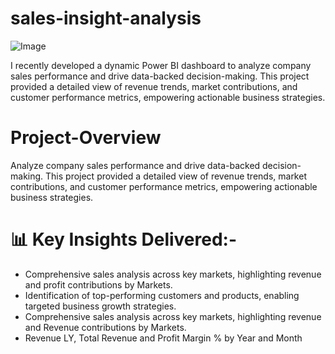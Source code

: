 # sales-insight-analysis
![Image](https://github.com/user-attachments/assets/80a551e4-c372-492c-b1c7-de5ae3d787ba)

I recently developed a dynamic Power BI dashboard to analyze company sales performance and drive data-backed decision-making. This project provided a detailed view of revenue trends, market contributions, and customer performance metrics, empowering actionable business strategies.

# Project-Overview
Analyze company sales performance and drive data-backed decision-making. This project provided a detailed view of revenue trends, market contributions, and customer performance metrics, empowering actionable business strategies.

# 📊 Key Insights Delivered:-
* Comprehensive sales analysis across key markets, highlighting revenue and profit contributions by Markets.
* Identification of top-performing customers and products, enabling targeted business growth strategies.
* Comprehensive sales analysis across key markets, highlighting revenue and Revenue contributions by Markets.
* Revenue LY, Total Revenue and Profit Margin % by Year and Month
